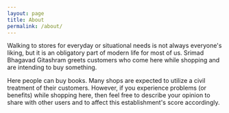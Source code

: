 ```yaml
---
layout: page
title: About
permalink: /about/
---
```


Walking to stores for everyday or situational needs is not always everyone's liking, but it is an obligatory part of modern life for most of us. Srimad Bhagavad Gitashram greets customers who come here while shopping and are intending to buy something.

Here people can buy books. Many shops are expected to utilize a civil treatment of their customers. However, if you experience problems (or benefits) while shopping here, then feel free to describe your opinion to share with other users and to affect this establishment's score accordingly.
